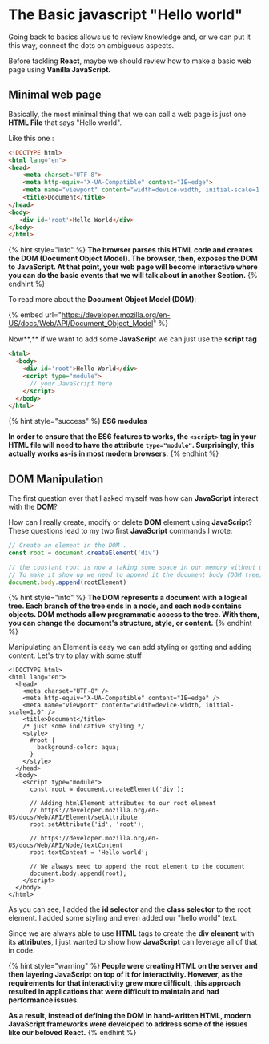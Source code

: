 # The Basic javascript "Hello world"

Going back to basics allows us to review knowledge and, or we can put it this way, connect the dots on ambiguous aspects.

Before tackling **React**, maybe we should review how to make a basic web page using **Vanilla JavaScript.**

## **Minimal web page**

Basically, the most minimal thing that we can call a web page is just one **HTML File** that says "Hello world".

Like this one :

```html
<!DOCTYPE html>
<html lang="en">
<head>
    <meta charset="UTF-8">
    <meta http-equiv="X-UA-Compatible" content="IE=edge">
    <meta name="viewport" content="width=device-width, initial-scale=1.0">
    <title>Document</title>
</head>
<body>
   <div id='root'>Hello World</div>
</body>
</html>
```

{% hint style="info" %}
**The browser parses this HTML code and creates the DOM (Document Object Model). The browser, then, exposes the DOM to JavaScript. At that point, your web page will become interactive where you can do the basic events that we will talk about in another Section.**
{% endhint %}

To read more about the **Document Object Model (DOM)**:

{% embed url="https://developer.mozilla.org/en-US/docs/Web/API/Document_Object_Model" %}

Now**,** if we want to add some **JavaScript** we can just use the **script tag**&#x20;

```html
<html>
  <body>
    <div id='root'>Hello World</div>
    <script type="module">
      // your JavaScript here
    </script>
  </body>
</html>
```

{% hint style="success" %}
**ES6 modules**

**In order to ensure that the ES6 features to works, the `<script>` tag in your HTML file will need to have the attribute `type="module"`. Surprisingly, this actually works as-is in most modern browsers.**
{% endhint %}

## DOM Manipulation

The first question ever that I asked myself was how can **JavaScript** interact with the **DOM**?

How can I really create, modify or delete **DOM** element using **JavaScript**? These questions lead to my two first **JavaScript** commands I wrote:

```javascript
// Create an element in the DOM .
const root = document.createElement('div')

// the constant root is now a taking some space in our memory without doing anything ,
// To make it show up we need to append it the document body (DOM tree).
document.body.append(rootElement)
```

{% hint style="info" %}
**The DOM represents a document with a logical tree. Each branch of the tree ends in a node, and each node contains objects. DOM methods allow programmatic access to the tree. With them, you can change the document's structure, style, or content.**
{% endhint %}

Manipulating an Element is easy we can add styling or getting and adding content. Let's try to play with some stuff

```tsx
<!DOCTYPE html>
<html lang="en">
  <head>
    <meta charset="UTF-8" />
    <meta http-equiv="X-UA-Compatible" content="IE=edge" />
    <meta name="viewport" content="width=device-width, initial-scale=1.0" />
    <title>Document</title>
    /* just some indicative styling */
    <style>
      #root {
        background-color: aqua;
      }
    </style>
  </head>
  <body>
    <script type="module">
      const root = document.createElement('div');

      // Adding htmlElement attributes to our root element
      // https://developer.mozilla.org/en-US/docs/Web/API/Element/setAttribute
      root.setAttribute('id', 'root');
    
      // https://developer.mozilla.org/en-US/docs/Web/API/Node/textContent
      root.textContent = 'Hello world';
      
      // We always need to append the root element to the document
      document.body.append(root);
    </script>
  </body>
</html>
```

As you can see, I added the **id selector** and the **class selector** to the root element. I added some styling and even added our "hello world" text.

Since we are always able to use **HTML** tags to create the **div element** with its **attributes**, I just wanted to show how **JavaScript** can leverage all of that in code. &#x20;

{% hint style="warning" %}
**People were creating HTML on the server and then layering JavaScript on top of it for interactivity. However, as the requirements for that interactivity grew more difficult, this approach resulted in applications that were difficult to maintain and had performance issues.**&#x20;

**As a result, instead of defining the DOM in hand-written HTML, modern JavaScript frameworks were developed to address some of the issues like our beloved React.**
{% endhint %}
